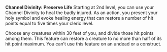 __**Channel Divinity: Preserve Life**__
Starting at 2nd level, you can use your Channel Divinity to heal the badly injured. As an action, you present your holy symbol and evoke healing energy that can restore a number of hit points equal to five times your cleric level. 

Choose any creatures within 30 feet of you, and divide those hit points among them. This feature can restore a creature to no more than half of its hit point maximum. You can’t use this feature on an undead or a construct.